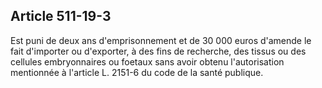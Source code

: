 Article 511-19-3
----
Est puni de deux ans d'emprisonnement et de 30 000 euros d'amende le fait
d'importer ou d'exporter, à des fins de recherche, des tissus ou des cellules
embryonnaires ou foetaux sans avoir obtenu l'autorisation mentionnée à l'article
L. 2151-6 du code de la santé publique.
